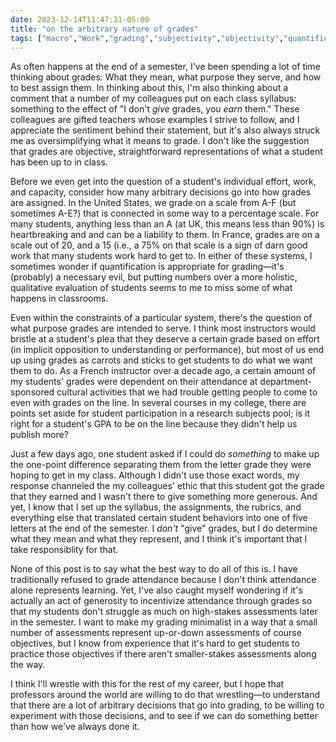 ```yaml
---
date: 2023-12-14T11:47:31-05:00
title: "on the arbitrary nature of grades"
tags: ["macro","Work","grading","subjectivity","objectivity","quantification","ungrading"]
---
```

As often happens at the end of a semester, I've been spending a lot of time thinking about grades: What they mean, what purpose they serve, and how to best assign them. In thinking about this, I'm also thinking about a comment that a number of my colleagues put on each class syllabus: something to the effect of "I don't *give* grades, you *earn* them." These colleagues are gifted teachers whose examples I strive to follow, and I appreciate the sentiment behind their statement, but it's also always struck me as oversimplifying what it means to grade. I don't like the suggestion that grades are objective, straightforward representations of what a student has been up to in class.

Before we even get into the question of a student's individual effort, work, and capacity, consider how many arbitrary decisions go into how grades are assigned. In the United States, we grade on a scale from A-F (but sometimes A-E?) that is connected in some way to a percentage scale. For many students, anything less than an A (at UK, this means less than 90%) is heartbreaking and and can be a liability to them. In France, grades are on a scale out of 20, and a 15 (i.e., a 75% on that scale is a sign of darn good work that many students work hard to get to. In either of these systems, I sometimes wonder if quantification is appropriate for grading—it's (probably) a necessary evil, but putting numbers over a more holistic, qualitative evaluation of students seems to me to miss some of what happens in classrooms.

Even within the constraints of a particular system, there's the question of what purpose grades are intended to serve. I think most instructors would bristle at a student's plea that they deserve a certain grade based on effort (in implicit opposition to understanding or performance), but most of us end up using grades as carrots and sticks to get students to do what we want them to do. As a French instructor over a decade ago, a certain amount of my students' grades were dependent on their attendance at department-sponsored cultural activities that we had trouble getting people to come to even with grades on the line. In several courses in my college, there are points set aside for student participation in a research subjects pool; is it right for a student's GPA to be on the line because they didn't help us publish more?

Just a few days ago, one student asked if I could do *something* to make up the one-point difference separating them from the letter grade they were hoping to get in my class. Although I didn't use those exact words, my response channeled the my colleagues' ethic that this student got the grade that they earned and I wasn't there to give something more generous. And yet, I know that I set up the syllabus, the assignments, the rubrics, and everything else that translated certain student behaviors into one of five letters at the end of the semester. I *don't* "give" grades, but I do determine what they mean and what they represent, and I think it's important that I take responsiblity for that.

None of this post is to say what the best way to do all of this is. I have traditionally refused to grade attendance because I don't think attendance alone represents learning. Yet, I've also caught myself wondering if it's actually an act of generosity to incentivize attendance through grades so that my students don't struggle as much on high-stakes assessments later in the semester. I want to make my grading minimalist in a way that a small number of assessments represent up-or-down assessments of course objectives, but I know from experience that it's hard to get students to practice those objectives if there aren't smaller-stakes assessments along the way. 

I think I'll wrestle with this for the rest of my career, but I hope that professors around the world are willing to do that wrestling—to understand that there are a lot of arbitrary decisions that go into grading, to be willing to experiment with those decisions, and to see if we can do something better than how we've always done it.